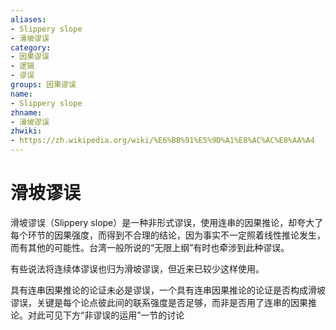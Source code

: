 ```yaml
---
aliases:
- Slippery slope
- 滑坡谬误
category:
- 因果谬误
- 逻辑
- 谬误
groups: 因果谬误
name:
- Slippery slope
zhname:
- 滑坡谬误
zhwiki:
- https://zh.wikipedia.org/wiki/%E6%BB%91%E5%9D%A1%E8%AC%AC%E8%AA%A4
---
```


# 滑坡谬误

滑坡谬误（Slippery slope）是一种非形式谬误，使用连串的因果推论，却夸大了每个环节的因果强度，而得到不合理的结论，因为事实不一定照着线性推论发生，而有其他的可能性。台湾一般所说的“无限上纲”有时也牵涉到此种谬误。

有些说法将连续体谬误也归为滑坡谬误，但近来已较少这样使用。

具有连串因果推论的论证未必是谬误，一个具有连串因果推论的论证是否构成滑坡谬误，关键是每个论点彼此间的联系强度是否足够，而非是否用了连串的因果推论。对此可见下方“非谬误的运用”一节的讨论
